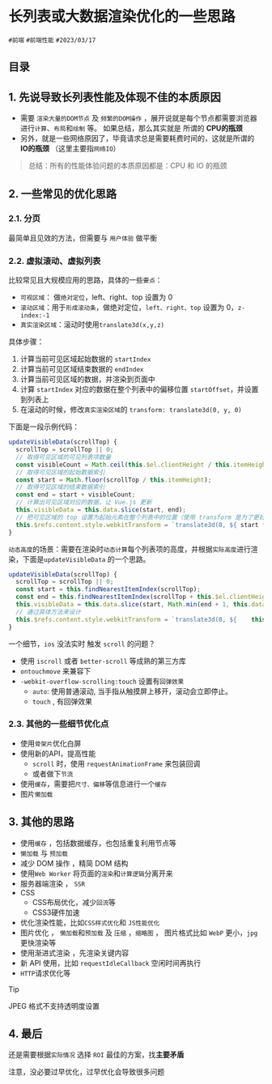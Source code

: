 
# 长列表或大数据渲染优化的一些思路


`#前端` `#前端性能` `#2023/03/17`  


## 目录
<!-- toc -->
 ## 1. 先说导致长列表性能及体现不佳的本质原因 

- 需要 `渲染大量的DOM节点` 及 `频繁的DOM操作` ，展开说就是每个节点都需要浏览器进行`计算`、`布局`和`绘制` 等。 如果总结，那么其实就是 所谓的 **CPU的瓶颈**
- 另外，就是一些网络原因了，毕竟请求总是需要耗费时间的，这就是所谓的 **IO的瓶颈** （这里主要指`网络IO`） 


> 总结：所有的性能体验问题的本质原因都是：CPU 和 IO 的瓶颈

## 2. 一些常见的优化思路

### 2.1. 分页

最简单且见效的方法，但需要与 `用户体验` 做平衡

### 2.2. 虚拟滚动、虚拟列表

比较常见且大规模应用的思路，具体的一些`要点`：

- `可视区域`： 做`绝对定位`，left、right、top 设置为 0
- `滚动区域`：用于`形成滚动条`，做绝对定位，`left、right、top` 设置为 0，`z-index:-1`
- `真实渲染区域`：滚动时使用`translate3d(x,y,z)`

具体步骤：

1. 计算当前可见区域起始数据的 `startIndex`
2. 计算当前可见区域结束数据的 `endIndex`
3. 计算当前可见区域的数据，并渲染到页面中
4. 计算 `startIndex` 对应的数据在整个列表中的偏移位置 `startOffset`，并设置到列表上
5. 在滚动的时候，修改`真实渲染区域`的 `transform: translate3d(0, y, 0)`

下面是一段示例代码：
```javascript
updateVisibleData(scrollTop) {
  scrollTop = scrollTop || 0;
  // 取得可见区域的可见列表项数量
  const visibleCount = Math.ceil(this.$el.clientHeight / this.itemHeight); 
  // 取得可见区域的起始数据索引
  const start = Math.floor(scrollTop / this.itemHeight); 
  // 取得可见区域的结束数据索引
  const end = start + visibleCount; 
  // 计算出可见区域对应的数据，让 Vue.js 更新
  this.visibleData = this.data.slice(start, end); 
  // 把可见区域的 top 设置为起始元素在整个列表中的位置（使用 transform 是为了更好的性能）
  this.$refs.content.style.webkitTransform = `translate3d(0, ${ start * this.itemHeight }px, 0)`; 
}
```

`动态高度`的场景：需要在渲染时`动态计算`每个列表项的高度，并根据`实际高度`进行渲染，下面是`updateVisibleData` 的一个思路。

```javascript
updateVisibleData(scrollTop) {
  scrollTop = scrollTop || 0;
  const start = this.findNearestItemIndex(scrollTop);
  const end = this.findNearestItemIndex(scrollTop + this.$el.clientHeight);
  this.visibleData = this.data.slice(start, Math.min(end + 1, this.data.length));
  // 通过具体方法来设计
  this.$refs.content.style.webkitTransform = `translate3d(0, ${    this.getItemSizeAndOffset(start).offset }px, 0)`; 
}
```

一个细节，`ios` 没法实时 触发 `scroll` 的问题？

- 使用 `iscroll` 或者 `better-scroll` 等成熟的第三方库
- `ontouchmove` 来兼容下
- `-webkit-overflow-scrolling:touch` 设置有`回弹效果`
   - `auto`: 使用普通滚动, 当手指从触摸屏上移开，滚动会立即停止。
   - `touch` , 有回弹效果

### 2.3. 其他的一些细节优化点

- 使用`骨架片`优化白屏
- 使用新的API，提高性能
	- `scroll` 时，使用 `requestAnimationFrame` 来包装回调
	- 或者做下`节流`
- 使用`缓存`，需要把`尺寸、偏移`等信息进行一个`缓存` 
- 图片`懒加载`

## 3. 其他的思路

- 使用`缓存` ，包括数据缓存，也包括重复利用节点等
- `懒加载` 与 `预加载`
- 减少 DOM 操作 ，精简 DOM 结构
- 使用`Web Worker` 将页面的`渲染`和`计算逻辑`分离开来
- 服务器端渲染 ， `SSR` 
- CSS
	- CSS布局优化，减少`回流`等 
	- CSS3硬件加速
- 优化渲染性能，比如`CSS样式优化`和 `JS性能优化`
- 图片优化 ， `懒加载`和`预加载` 及 `压缩` ，`缩略图` ， 图片格式比如 `WebP` 更小，`jpg` 更快渲染等
- 使用渐进式渲染 ，先渲染关键内容
- 新 API 使用，比如 `requestIdleCallback` 空闲时间再执行
- `HTTP`请求优化等

> [!tip]
  JPEG 格式不支持透明度设置

## 4. 最后

还是需要根据`实际情况` 选择 `ROI` 最佳的方案，找**主要矛盾**

注意，没必要过早优化，过早优化会导致很多问题

